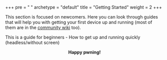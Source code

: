 +++
pre = "<i class='fas fa-brain'></i> "
archetype = "default"
title = "Getting Started"
weight = 2
+++

This section is focused on newcomers. Here you can look through guides that will help you with getting your first device up and running (most of them are in the [community wiki](https://github.com/Pwnagotchi-Unofficial/community-wiki) too). 

This is a guide for beginners - How to get up and running quickly (headless/without screen)

<p style="text-align: center;"><strong>Happy pwning!</strong></p>